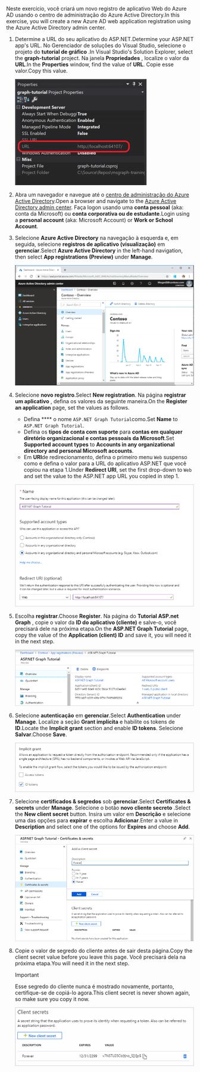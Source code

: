 <!-- markdownlint-disable MD002 MD041 -->

<span data-ttu-id="f1cfc-101">Neste exercício, você criará um novo registro de aplicativo Web do Azure AD usando o centro de administração do Azure Active Directory.</span><span class="sxs-lookup"><span data-stu-id="f1cfc-101">In this exercise, you will create a new Azure AD web application registration using the Azure Active Directory admin center.</span></span>

1. <span data-ttu-id="f1cfc-102">Determine a URL do seu aplicativo do ASP.NET.</span><span class="sxs-lookup"><span data-stu-id="f1cfc-102">Determine your ASP.NET app's URL.</span></span> <span data-ttu-id="f1cfc-103">No Gerenciador de soluções do Visual Studio, selecione o projeto do **tutorial de gráfico** .</span><span class="sxs-lookup"><span data-stu-id="f1cfc-103">In Visual Studio's Solution Explorer, select the **graph-tutorial** project.</span></span> <span data-ttu-id="f1cfc-104">Na janela **Propriedades** , localize o valor da **URL**.</span><span class="sxs-lookup"><span data-stu-id="f1cfc-104">In the **Properties** window, find the value of **URL**.</span></span> <span data-ttu-id="f1cfc-105">Copie esse valor.</span><span class="sxs-lookup"><span data-stu-id="f1cfc-105">Copy this value.</span></span>

    ![Captura de tela da janela Propriedades do Visual Studio](./images/vs-project-url.png)

1. <span data-ttu-id="f1cfc-107">Abra um navegador e navegue até o [centro de administração do Azure Active Directory](https://aad.portal.azure.com).</span><span class="sxs-lookup"><span data-stu-id="f1cfc-107">Open a browser and navigate to the [Azure Active Directory admin center](https://aad.portal.azure.com).</span></span> <span data-ttu-id="f1cfc-108">Faça logon usando uma **conta pessoal** (aka: conta da Microsoft) ou **conta corporativa ou de estudante**.</span><span class="sxs-lookup"><span data-stu-id="f1cfc-108">Login using a **personal account** (aka: Microsoft Account) or **Work or School Account**.</span></span>

1. <span data-ttu-id="f1cfc-109">Selecione **Azure Active Directory** na navegação à esquerda e, em seguida, selecione **registros de aplicativo (visualização)** em **gerenciar**.</span><span class="sxs-lookup"><span data-stu-id="f1cfc-109">Select **Azure Active Directory** in the left-hand navigation, then select **App registrations (Preview)** under **Manage**.</span></span>

    ![<span data-ttu-id="f1cfc-110">Uma captura de tela dos registros de aplicativo</span><span class="sxs-lookup"><span data-stu-id="f1cfc-110">A screenshot of the App registrations</span></span> ](./images/aad-portal-app-registrations.png)

1. <span data-ttu-id="f1cfc-111">Selecione **novo registro**.</span><span class="sxs-lookup"><span data-stu-id="f1cfc-111">Select **New registration**.</span></span> <span data-ttu-id="f1cfc-112">Na página **registrar um aplicativo** , defina os valores da seguinte maneira.</span><span class="sxs-lookup"><span data-stu-id="f1cfc-112">On the **Register an application** page, set the values as follows.</span></span>

    - <span data-ttu-id="f1cfc-113">Defina \*\*\*\* o nome `ASP.NET Graph Tutorial`como.</span><span class="sxs-lookup"><span data-stu-id="f1cfc-113">Set **Name** to `ASP.NET Graph Tutorial`.</span></span>
    - <span data-ttu-id="f1cfc-114">Defina os **tipos de conta com suporte** para **contas em qualquer diretório organizacional e contas pessoais da Microsoft**.</span><span class="sxs-lookup"><span data-stu-id="f1cfc-114">Set **Supported account types** to **Accounts in any organizational directory and personal Microsoft accounts**.</span></span>
    - <span data-ttu-id="f1cfc-115">Em **URI**de redirecionamento, defina o primeiro menu `Web` suspenso como e defina o valor para a URL do aplicativo ASP.NET que você copiou na etapa 1.</span><span class="sxs-lookup"><span data-stu-id="f1cfc-115">Under **Redirect URI**, set the first drop-down to `Web` and set the value to the ASP.NET app URL you copied in step 1.</span></span>

    ![Uma captura de tela da página registrar um aplicativo](./images/aad-register-an-app.png)

1. <span data-ttu-id="f1cfc-117">Escolha **registrar**.</span><span class="sxs-lookup"><span data-stu-id="f1cfc-117">Choose **Register**.</span></span> <span data-ttu-id="f1cfc-118">Na página do **Tutorial ASP.net Graph** , copie o valor da **ID do aplicativo (cliente)** e salve-o, você precisará dele na próxima etapa.</span><span class="sxs-lookup"><span data-stu-id="f1cfc-118">On the **ASP.NET Graph Tutorial** page, copy the value of the **Application (client) ID** and save it, you will need it in the next step.</span></span>

    ![Uma captura de tela da ID do aplicativo do novo registro de aplicativo](./images/aad-application-id.png)

1. <span data-ttu-id="f1cfc-120">Selecione **autenticação** em **gerenciar**.</span><span class="sxs-lookup"><span data-stu-id="f1cfc-120">Select **Authentication** under **Manage**.</span></span> <span data-ttu-id="f1cfc-121">Localize a seção **Grant implícita** e habilite os tokens de **ID**.</span><span class="sxs-lookup"><span data-stu-id="f1cfc-121">Locate the **Implicit grant** section and enable **ID tokens**.</span></span> <span data-ttu-id="f1cfc-122">Selecione **Salvar**.</span><span class="sxs-lookup"><span data-stu-id="f1cfc-122">Choose **Save**.</span></span>

    ![Uma captura de tela da seção Grant implícita](./images/aad-implicit-grant.png)

1. <span data-ttu-id="f1cfc-124">Selecione **certificados & segredos** sob **gerenciar**.</span><span class="sxs-lookup"><span data-stu-id="f1cfc-124">Select **Certificates & secrets** under **Manage**.</span></span> <span data-ttu-id="f1cfc-125">Selecione o botão **novo cliente secreto** .</span><span class="sxs-lookup"><span data-stu-id="f1cfc-125">Select the **New client secret** button.</span></span> <span data-ttu-id="f1cfc-126">Insira um valor em **Descrição** e selecione uma das opções para **expirar** e escolha **Adicionar**.</span><span class="sxs-lookup"><span data-stu-id="f1cfc-126">Enter a value in **Description** and select one of the options for **Expires** and choose **Add**.</span></span>

    ![Uma captura de tela da caixa de diálogo Adicionar um segredo do cliente](./images/aad-new-client-secret.png)

1. <span data-ttu-id="f1cfc-128">Copie o valor de segredo do cliente antes de sair desta página.</span><span class="sxs-lookup"><span data-stu-id="f1cfc-128">Copy the client secret value before you leave this page.</span></span> <span data-ttu-id="f1cfc-129">Você precisará dela na próxima etapa.</span><span class="sxs-lookup"><span data-stu-id="f1cfc-129">You will need it in the next step.</span></span>

    > [!IMPORTANT]
    > <span data-ttu-id="f1cfc-130">Esse segredo do cliente nunca é mostrado novamente, portanto, certifique-se de copiá-lo agora.</span><span class="sxs-lookup"><span data-stu-id="f1cfc-130">This client secret is never shown again, so make sure you copy it now.</span></span>

    ![Uma captura de tela do novo segredo do cliente recentemente adicionado](./images/aad-copy-client-secret.png)